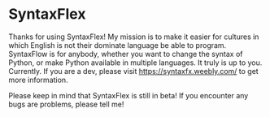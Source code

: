 # SyntaxFlex

Thanks for using SyntaxFlex!
My mission is to make it easier for cultures in which English is not their dominate language be able to program. SyntaxFlow is for anybody, whether you want to change the syntax of Python, or make Python available in multiple languages. It truly is up to you. Currently.
If you are a dev, please visit https://syntaxfx.weebly.com/ to get more information.

Please keep in mind that SyntaxFlex is still in beta! If you encounter any bugs are problems, please tell me!
